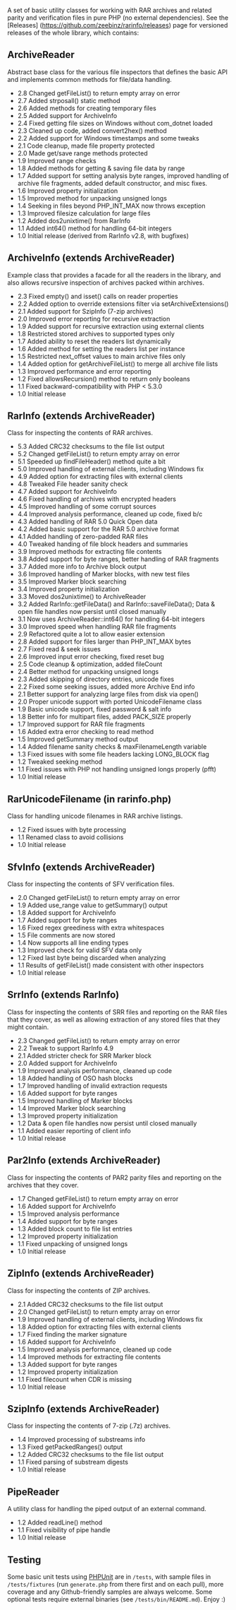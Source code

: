 A set of basic utility classes for working with RAR archives and related parity
and verification files in pure PHP (no external dependencies). See the [Releases]
(https://github.com/zeebinz/rarinfo/releases) page for versioned releases of the
whole library, which contains:

ArchiveReader
-------------------------------
Abstract base class for the various file inspectors that defines the basic API
and implements common methods for file/data handling.

- 2.8 Changed getFileList() to return empty array on error
- 2.7 Added strposall() static method
- 2.6 Added methods for creating temporary files
- 2.5 Added support for ArchiveInfo
- 2.4 Fixed getting file sizes on Windows without com_dotnet loaded
- 2.3 Cleaned up code, added convert2hex() method
- 2.2 Added support for Windows timestamps and some tweaks
- 2.1 Code cleanup, made file property protected
- 2.0 Made get/save range methods protected
- 1.9 Improved range checks
- 1.8 Added methods for getting & saving file data by range
- 1.7 Added support for setting analysis byte ranges, improved handling of
      archive file fragments, added default constructor, and misc fixes.
- 1.6 Improved property initialization
- 1.5 Improved method for unpacking unsigned longs
- 1.4 Seeking in files beyond PHP_INT_MAX now throws exception
- 1.3 Improved filesize calculation for large files
- 1.2 Added dos2unixtime() from RarInfo
- 1.1 Added int64() method for handling 64-bit integers
- 1.0 Initial release (derived from RarInfo v2.8, with bugfixes)

ArchiveInfo (extends ArchiveReader)
-----------------------------------
Example class that provides a facade for all the readers in the library, and also
allows recursive inspection of archives packed within archives.

- 2.3 Fixed empty() and isset() calls on reader properties
- 2.2 Added option to override extensions filter via setArchiveExtensions()
- 2.1 Added support for SzipInfo (7-zip archives)
- 2.0 Improved error reporting for recursive extraction
- 1.9 Added support for recursive extraction using external clients
- 1.8 Restricted stored archives to supported types only
- 1.7 Added ability to reset the readers list dynamically
- 1.6 Added method for setting the readers list per instance
- 1.5 Restricted next_offset values to main archive files only
- 1.4 Added option for getArchiveFileList() to merge all archive file lists
- 1.3 Improved performance and error reporting
- 1.2 Fixed allowsRecursion() method to return only booleans
- 1.1 Fixed backward-compatibility with PHP < 5.3.0
- 1.0 Initial release

RarInfo (extends ArchiveReader)
-------------------------------
Class for inspecting the contents of RAR archives.

- 5.3 Added CRC32 checksums to the file list output
- 5.2 Changed getFileList() to return empty array on error
- 5.1 Speeded up findFileHeader() method quite a bit
- 5.0 Improved handling of external clients, including Windows fix
- 4.9 Added option for extracting files with external clients
- 4.8 Tweaked File header sanity check
- 4.7 Added support for ArchiveInfo
- 4.6 Fixed handling of archives with encrypted headers
- 4.5 Improved handling of some corrupt sources
- 4.4 Improved analysis performance, cleaned up code, fixed b/c
- 4.3 Added handling of RAR 5.0 Quick Open data
- 4.2 Added basic support for the RAR 5.0 archive format
- 4.1 Added handling of zero-padded RAR files
- 4.0 Tweaked handing of file block headers and summaries
- 3.9 Improved methods for extracting file contents
- 3.8 Added support for byte ranges, better handling of RAR fragments
- 3.7 Added more info to Archive block output
- 3.6 Improved handling of Marker blocks, with new test files
- 3.5 Improved Marker block searching
- 3.4 Improved property initialization
- 3.3 Moved dos2unixtime() to ArchiveReader
- 3.2 Added RarInfo::getFileData() and RarInfo::saveFileData();
      Data & open file handles now persist until closed manually
- 3.1 Now uses ArchiveReader::int64() for handling 64-bit integers
- 3.0 Improved speed when handling RAR file fragments
- 2.9 Refactored quite a lot to allow easier extension
- 2.8 Added support for files larger than PHP_INT_MAX bytes
- 2.7 Fixed read & seek issues
- 2.6 Improved input error checking, fixed reset bug
- 2.5 Code cleanup & optimization, added fileCount
- 2.4 Better method for unpacking unsigned longs
- 2.3 Added skipping of directory entries, unicode fixes
- 2.2 Fixed some seeking issues, added more Archive End info
- 2.1 Better support for analyzing large files from disk via open()
- 2.0 Proper unicode support with ported UnicodeFilename class
- 1.9 Basic unicode support, fixed password & salt info
- 1.8 Better info for multipart files, added PACK_SIZE properly
- 1.7 Improved support for RAR file fragments
- 1.6 Added extra error checking to read method
- 1.5 Improved getSummary method output
- 1.4 Added filename sanity checks & maxFilenameLength variable
- 1.3 Fixed issues with some file headers lacking LONG_BLOCK flag
- 1.2 Tweaked seeking method
- 1.1 Fixed issues with PHP not handling unsigned longs properly (pfft)
- 1.0 Initial release

RarUnicodeFilename (in rarinfo.php)
-----------------------------------
Class for handling unicode filenames in RAR archive listings.

- 1.2 Fixed issues with byte processing
- 1.1 Renamed class to avoid collisions
- 1.0 Initial release

SfvInfo (extends ArchiveReader)
-------------------------------
Class for inspecting the contents of SFV verification files.

- 2.0 Changed getFileList() to return empty array on error
- 1.9 Added use_range value to getSummary() output
- 1.8 Added support for ArchiveInfo
- 1.7 Added support for byte ranges
- 1.6 Fixed regex greediness with extra whitespaces
- 1.5 File comments are now stored
- 1.4 Now supports all line ending types
- 1.3 Improved check for valid SFV data only
- 1.2 Fixed last byte being discarded when analyzing
- 1.1 Results of getFileList() made consistent with other inspectors
- 1.0 Initial release

SrrInfo (extends RarInfo)
-------------------------------
Class for inspecting the contents of SRR files and reporting on the RAR files
that they cover, as well as allowing extraction of any stored files that they
might contain.

- 2.3 Changed getFileList() to return empty array on error
- 2.2 Tweak to support RarInfo 4.9
- 2.1 Added stricter check for SRR Marker block
- 2.0 Added support for ArchiveInfo
- 1.9 Improved analysis performance, cleaned up code
- 1.8 Added handling of OSO hash blocks
- 1.7 Improved handling of invalid extraction requests
- 1.6 Added support for byte ranges
- 1.5 Improved handling of Marker blocks
- 1.4 Improved Marker block searching
- 1.3 Improved property initialization
- 1.2 Data & open file handles now persist until closed manually
- 1.1 Added easier reporting of client info
- 1.0 Initial release

Par2Info (extends ArchiveReader)
--------------------------------
Class for inspecting the contents of PAR2 parity files and reporting on the
archives that they cover.

- 1.7 Changed getFileList() to return empty array on error
- 1.6 Added support for ArchiveInfo
- 1.5 Improved analysis performance
- 1.4 Added support for byte ranges
- 1.3 Added block count to file list entries
- 1.2 Improved property initialization
- 1.1 Fixed unpacking of unsigned longs
- 1.0 Initial release

ZipInfo (extends ArchiveReader)
--------------------------------
Class for inspecting the contents of ZIP archives.

- 2.1 Added CRC32 checksums to the file list output
- 2.0 Changed getFileList() to return empty array on error
- 1.9 Improved handling of external clients, including Windows fix
- 1.8 Added option for extracting files with external clients
- 1.7 Fixed finding the marker signature
- 1.6 Added support for ArchiveInfo
- 1.5 Improved analysis performance, cleaned up code
- 1.4 Improved methods for extracting file contents
- 1.3 Added support for byte ranges
- 1.2 Improved property initialization
- 1.1 Fixed filecount when CDR is missing
- 1.0 Initial release

SzipInfo (extends ArchiveReader)
--------------------------------
Class for inspecting the contents of 7-zip (.7z) archives.

- 1.4 Improved processing of substreams info
- 1.3 Fixed getPackedRanges() output
- 1.2 Added CRC32 checksums to the file list output
- 1.1 Fixed parsing of substream digests
- 1.0 Initial release

PipeReader
-------------------------------
A utility class for handling the piped output of an external command.

- 1.2 Added readLine() method
- 1.1 Fixed visibility of pipe handle
- 1.0 Initial release


Testing
-------------------------------
Some basic unit tests using [PHPUnit](http://phpunit.de/manual/current/en/installation.html)
are in `/tests`, with sample files in `/tests/fixtures` (run `generate.php` from there first
and on each pull), more coverage and any Github-friendly samples are always welcome. Some
optional tests require external binaries (see `/tests/bin/README.md`). Enjoy :)
